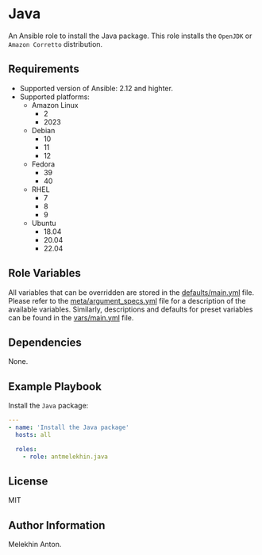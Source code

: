 Java
====

An Ansible role to install the Java package. This role installs the `OpenJDK` or `Amazon Corretto` distribution.

Requirements
------------

- Supported version of Ansible: 2.12 and highter.
- Supported platforms:
  - Amazon Linux
    - 2
    - 2023
  - Debian
    - 10
    - 11
    - 12
  - Fedora
    - 39
    - 40
  - RHEL
    - 7
    - 8
    - 9
  - Ubuntu
    - 18.04
    - 20.04
    - 22.04

Role Variables
--------------

All variables that can be overridden are stored in the [defaults/main.yml](https://github.com/antmelekhin/ansible-role-java/blob/main/defaults/main.yml) file.
Please refer to the [meta/argument_specs.yml](https://github.com/antmelekhin/ansible-role-java/blob/main/meta/argument_specs.yml) file for a description of the available variables.
Similarly, descriptions and defaults for preset variables can be found in the [vars/main.yml](https://github.com/antmelekhin/ansible-role-java/blob/main/vars/main.yml) file.

Dependencies
------------

None.

Example Playbook
----------------

Install the `Java` package:

```yaml
---
- name: 'Install the Java package'
  hosts: all

  roles:
    - role: antmelekhin.java
```

License
-------

MIT

Author Information
------------------

Melekhin Anton.
